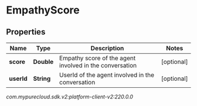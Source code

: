 # EmpathyScore


## Properties

| Name | Type | Description | Notes |
| ------------ | ------------- | ------------- | ------------- |
| **score** | **Double** | Empathy score of the agent involved in the conversation |  [optional] |
| **userId** | **String** | UserId of the agent involved in the conversation |  [optional] |




_com.mypurecloud.sdk.v2:platform-client-v2:220.0.0_
